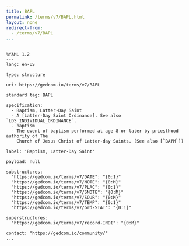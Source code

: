 ```yaml
---
title: BAPL
permalink: /terms/v7/BAPL.html
layout: none
redirect-from:
  - /terms/v7/BAPL
...
```


```

%YAML 1.2
---
lang: en-US

type: structure

uri: https://gedcom.io/terms/v7/BAPL

standard tag: BAPL

specification:
  - Baptism, Latter-Day Saint
  - A [Latter-Day Saint Ordinance]. See also `LDS_INDIVIDUAL_ORDINANCE`.
  - baptism
  - The event of baptism performed at age 8 or later by priesthood authority of The
    Church of Jesus Christ of Latter-day Saints. (See also [`BAPM`])

label: 'Baptism, Latter-Day Saint'

payload: null

substructures:
  "https://gedcom.io/terms/v7/DATE": "{0:1}"
  "https://gedcom.io/terms/v7/NOTE": "{0:M}"
  "https://gedcom.io/terms/v7/PLAC": "{0:1}"
  "https://gedcom.io/terms/v7/SNOTE": "{0:M}"
  "https://gedcom.io/terms/v7/SOUR": "{0:M}"
  "https://gedcom.io/terms/v7/TEMP": "{0:1}"
  "https://gedcom.io/terms/v7/ord-STAT": "{0:1}"

superstructures:
  "https://gedcom.io/terms/v7/record-INDI": "{0:M}"

contact: "https://gedcom.io/community/"
...

```
